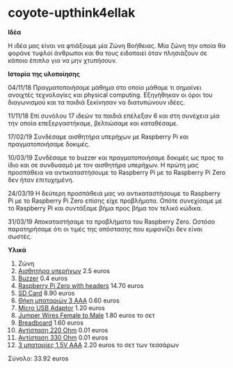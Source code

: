 # coyote-upthink4ellak

**Ιδέα**

Η ιδέα μας είναι να φτιάξουμε μία Ζώνη Βοήθειας. Μία ζώνη την οποία θα φοράνε τυφλοί άνθρωποι και θα τους ειδοποιεί όταν πλησιάζουν σε κάποιο έπιπλο για να μην χτυπήσουν.

**Ιστορία της υλοποίησης**

04/11/18 Πραγματοποιήσαμε μάθημα στο οποίο μάθαμε τι σημαίνει ανοιχτές τεχνολογίες και physical computing. Εξηγήθηκαν οι όροι του διαγωνισμού και τα παιδιά ξεκίνησαν να διατυπώνουν ιδέες.

11/11/18 Επί συνόλου 17 ιδεών τα παιδιά επέλεξαν 6 και στη συνέχεια μία την οποία επεξεργαστήκαμε, βελτιώσαμε και καταθέσαμε.

17/02/19 Συνδέσαμε αισθητήρα υπερήχων με Raspberry Pi και πραγματοποιήσαμε δοκιμές.

10/03/19 Συνδέσαμε το buzzer και πραγματοποιήσαμε δοκιμές ως προς το ίδιο και σε συνδυασμό με τον αισθητήρα υπερήχων. Η πρώτη μας προσπάθεια να αντικαταστήσουμε το Raspberry Pi με το Raspberry Pi Zero δεν ήταν επιτυχημένη.

24/03/19 Η δεύτερη προσπάθειά μας να αντικαταστήσουμε το Raspberry Pi με το Raspberry Pi Zero επίσης είχε προβλήματα. Οπότε συνεχίσαμε με το Raspberry Pi και συντάξαμε βήμα προς βήμα τον τελικό κώδικα. 

31/03/19 Αποκαταστήσαμε τα προβλήματα του Raspberry Zero. Ωστόσο παρατηρήσαμε ότι οι τιμές της απόστασης που εμφανίζει δεν είναι σωστές. 


**Υλικά**

1. Ζώνη
2. [Αισθητήρα υπερήχων](https://grobotronics.com/ultrasonic-sensor-sr04.html) 2.5 euros
3. [Buzzer](https://grobotronics.com/buzzer-5v.html?sl=en) 0.4 euros
4. [Raspberry Pi Zero with headers](https://nettop.gr/index.php/component/virtuemart/raspberry-pi-zero-w-with-headers.html?Itemid=1678) 14.70 euros
5. [SD Card](https://grobotronics.com/microsdhc-16gb-class-10-sandisk-ultra-sdsquar-sdsquar-016g-gn6ma.html) 8.90 euros
6. [Θήκη μπαταριών 3 ΑΑΑ](https://grobotronics.com/battery-holder-3xa-with-wires.html) 0.60 euros
7. [Micro USB Adaptor](https://grobotronics.com/usb-micro-to-jack-female-5.5x2.1.html?sl=en) 1.20 euros
8. [Jumper Wires Female to Male](https://grobotronics.com/jumper-wires-15cm-female-to-male-pack-of-10.html) 1.80 euros το σετ
9. [Breadboard](https://grobotronics.com/breadboard-mini-white.html) 1.60 euros
10. [Αντίσταση 220 Ohm](https://grobotronics.com/carbon-1-4w-5-220ohm.html) 0.01 euros
11. [Αντίσταση 330 Ohm](https://grobotronics.com/carbon-1-4w-5-330ohm.html) 0.01 euros
12. [3 μπαταρίες 1.5V AAA](https://grobotronics.com/battery-varta-alkaline-longlife-lr61-1.5v-aaa-4pack.html) 2.20 euros το σετ των τεσσάρων

Σύνολο: 33.92 euros


